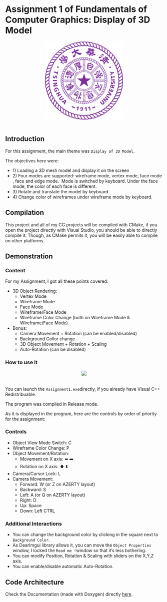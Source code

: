 # Assignment 1 of Fundamentals of Computer Graphics: Display of 3D Model

<p align="center">
  <img src="https://github.com/kevinpruvost/OpenImages/blob/miscellaneous/images/1200px-Tsinghua_University_Logo.svg.png" width=250/><br/><br/>
</p>

## Introduction

For this assignment, the main theme was `Display of 3D Model`.

The objectives here were:

- 1) Loading a 3D mesh model and display it on the screen
- 2) Four modes are supported: wireframe mode, vertex mode, face mode, face and edge mode.  Mode is switched by keyboard. Under the face mode, the color of each face is different.
- 3) Rotate and translate the model by keyboard
- 4) Change color of wireframes under wireframe mode by keyboard.

## Compilation

This project and all of my CG projects will be compiled with CMake, if you open the project directly with Visual Studio, you should be able to directly compile it.
Though, as CMake permits it, you will be easily able to compile on other platforms.

## Demonstration

### Content

For my Assignment, I got all these points covered:

- 3D Object Rendering:
    - Vertex Mode
    - Wireframe Mode
    - Face Mode
    - Wireframe/Face Mode
    - Wireframe Color Change (both on Wireframe Mode & Wireframe/Face Mode)
- Bonus:
    - Camera Movement + Rotation (can be enabled/disabled)
    - Background Collor change
    - 3D Object Movement + Rotation + Scaling
    - Auto-Rotation (can be disabled)

### How to use it

<p align="center">
  <img src="https://github.com/kevinpruvost/ComputerGraphics_Assignment1/blob/main/docs/html/recording.gif" width=900/><br/><br/>
</p>

You can launch the `Assignment1.exe`directly, if you already have Visual C++ Redistribuable.

The program was compiled in Release mode.

As it is displayed in the program, here are the controls by order of priority for the assignment:

### Controls

- Object View Mode Switch: C
- Wireframe Color Change: P
- Object Movement/Rotation:
    - Movement on X axis: ⬅️ ➡️
    - Rotation on X axis: ⬆️ ⬇️
- Camera/Cursor Lock: L
- Camera Movement:
    - Forward: W (or Z on AZERTY layout)
    - Backward: S
    - Left: A (or Q on AZERTY layout)
    - Right: D
    - Up: Space
    - Down: Left CTRL

### Additional Interactions

- You can change the background color by clicking in the square next to `Background Color`.
- As DearImgui library allows it, you can move the `Object Properties` window, I locked the `Read me !`window so that it’s less bothering.
- You can modify Position, Rotation & Scaling with sliders on the X,Y,Z axis.
- You can enable/disable automatic Auto-Rotation.

## Code Architecture

Check the Documentation (made with Doxygen) directly [here](https://kevinpruvost.github.io/ComputerGraphics_Assignment1/).
